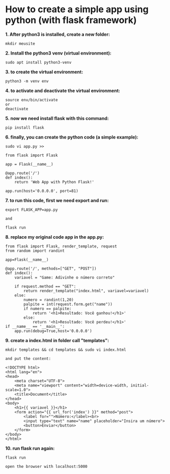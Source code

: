 # How to create a simple app using python (with flask framework)

**1. After python3 is installed, create a new folder:**
```
mkdir meusite
```
**2. Install the python3 venv (virtual environment):**
```
sudo apt install python3-venv
```
**3. to create the virtual environment:**
```
python3 -m venv env
```
**4. to activate and deactivate the virtual environment:**
```
source env/bin/activate
or 
deactivate
```
**5. now we need install flask with this command:**
```
pip install flask
```
**6. finally, you can create the python code (a simple example):**
```
sudo vi app.py >>

from flask import Flask

app = Flask(__name__)

@app.route('/')
def index():
    return 'Web App with Python Flask!'

app.run(host='0.0.0.0', port=81)
```
**7. to run this code, first we need export and run:**
```
export FLASK_APP=app.py
```
``and``
```
flask run
```
**8. replace my original code app in the app.py:**
```
from flask import Flask, render_template, request
from random import randint

app=Flask(__name__)

@app.route('/', methods=["GET", "POST"])
def index():
    variavel = "Game: Adivinhe o número correto"

    if request.method == "GET":
        return render_template("index.html", variavel=variavel)
    else:
        numero = randint(1,20)
        palpite = int(request.form.get("name"))
        if numero == palpite:
            return '<h1>Resultado: Você ganhou!</h1>'
        else:
            return '<h1>Resultado: Você perdeu!</h1>'
if __name__ == '__main__':
    app.run(debug=True,host='0.0.0.0')
```
**9. create a index.html in folder call "templates":**
```
mkdir templates && cd templates && sudo vi index.html
```
``and put the content:``
```
<!DOCTYPE html>
<html lang="en">
<head>
    <meta charset="UTF-8">
    <meta name="viewport" content="width=device-width, initial-scale=1.0">
    <title>Document</title>
</head>
<body>
    <h1>{{ variavel }}</h1>
    <form action="{{ url_for('index') }}" method="post">
        <label for="">Número:</label><br>
        <input type="text" name="name" placeholder="Insira um número">
        <button>Enviar</button>
    </form>
</body>
</html>
```
**10. run flask run again:**
```
flask run
```
``open the browser with localhost:5000``
